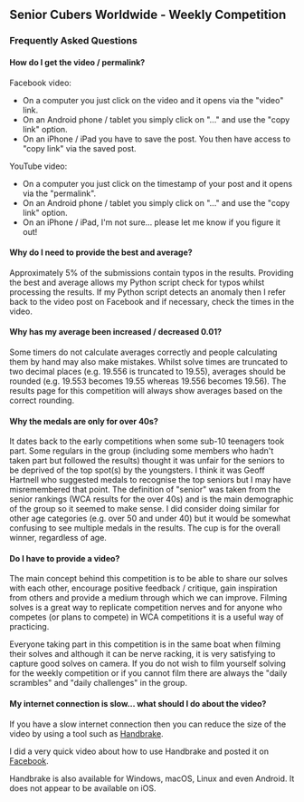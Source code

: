 ## Senior Cubers Worldwide - Weekly Competition

### Frequently Asked Questions

#### How do I get the video / permalink?

Facebook video:

- On a computer you just click on the video and it opens via the "video" link.
- On an Android phone / tablet you simply click on "..." and use the "copy link" option.
- On an iPhone / iPad you have to save the post. You then have access to "copy link" via the saved post.

YouTube video:

- On a computer you just click on the timestamp of your post and it opens via the "permalink".
- On an Android phone / tablet you simply click on "..." and use the "copy link" option.
- On an iPhone / iPad, I'm not sure... please let me know if you figure it out!

#### Why do I need to provide the best and average?

Approximately 5% of the submissions contain typos in the results. Providing the best and average allows my Python script check for typos whilst processing the results. If my Python script detects an anomaly then I refer back to the video post on Facebook and if necessary, check the times in the video.

#### Why has my average been increased / decreased 0.01?

Some timers do not calculate averages correctly and people calculating them by hand may also make mistakes. Whilst solve times are truncated to two decimal places (e.g. 19.556 is truncated to 19.55), averages should be rounded (e.g. 19.553 becomes 19.55 whereas 19.556 becomes 19.56). The results page for this competition will always show averages based on the correct rounding.

#### Why the medals are only for over 40s?

It dates back to the early competitions when some sub-10 teenagers took part. Some regulars in the group (including some members who hadn't taken part but followed the results) thought it was unfair for the seniors to be deprived of the top spot(s) by the youngsters. I think it was Geoff Hartnell who suggested medals to recognise the top seniors but I may have misremembered that point. The definition of "senior" was taken from the senior rankings (WCA results for the over 40s) and is the main demographic of the group so it seemed to make sense. I did consider doing similar for other age categories (e.g. over 50 and under 40) but it would be somewhat confusing to see multiple medals in the results. The cup is for the overall winner, regardless of age.

#### Do I have to provide a video?

The main concept behind this competition is to be able to share our solves with each other, encourage positive feedback / critique, gain inspiration from others and provide a medium through which we can improve. Filming solves is a great way to replicate competition nerves and for anyone who competes (or plans to compete) in WCA competitions it is a useful way of practicing.

Everyone taking part in this competition is in the same boat when filming their solves and although it can be nerve racking, it is very satisfying to capture good solves on camera. If you do not wish to film yourself solving for the weekly competition or if you cannot film there are always the "daily scrambles" and "daily challenges" in the group.

#### My internet connection is slow... what should I do about the video?

If you have a slow internet connection then you can reduce the size of the video by using a tool such as [Handbrake](https://handbrake.fr/).

I did a very quick video about how to use Handbrake and posted it on [Facebook](https://www.facebook.com/groups/1604105099735401/permalink/2168677073278198/).

Handbrake is also available for Windows, macOS, Linux and even Android. It does not appear to be available on iOS.



<!-- Global site tag (gtag.js) - Google Analytics -->

<script async src="https://www.googletagmanager.com/gtag/js?id=UA-86348435-3"></script>
<script>window.dataLayer = window.dataLayer || []; function gtag() {dataLayer.push(arguments);} gtag('js', new Date()); gtag('config', 'UA-86348435-3');</script>
